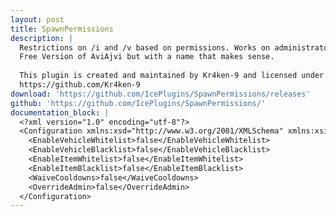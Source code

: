 ```yaml
---
layout: post
title: SpawnPermissions
description: |
  Restrictions on /i and /v based on permissions. Works on administrators. Cooldowns only trigger when the command is successful.
  Free Version of AviAjvi but with a name that makes sense.
  
  This plugin is created and maintained by Kr4ken-9 and licensed under the GNU General Public License v3.0.
  https://github.com/Kr4ken-9
download: 'https://github.com/IcePlugins/SpawnPermissions/releases'
github: 'https://github.com/IcePlugins/SpawnPermissions/'
documentation_block: |
  <?xml version="1.0" encoding="utf-8"?>
  <Configuration xmlns:xsd="http://www.w3.org/2001/XMLSchema" xmlns:xsi="http://www.w3.org/2001/XMLSchema-instance">
    <EnableVehicleWhitelist>false</EnableVehicleWhitelist>
    <EnableVehicleBlacklist>false</EnableVehicleBlacklist>
    <EnableItemWhitelist>false</EnableItemWhitelist>
    <EnableItemBlacklist>false</EnableItemBlacklist>
    <WaiveCooldowns>false</WaiveCooldowns>
    <OverrideAdmin>false</OverrideAdmin>
  </Configuration>
---
```


